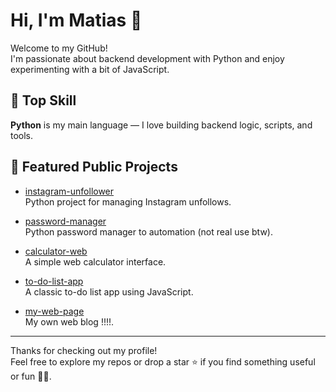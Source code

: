 # Hi, I'm Matias 👋

Welcome to my GitHub!  
I'm passionate about backend development with Python and enjoy experimenting with a bit of JavaScript.

## 🐍 Top Skill
**Python** is my main language — I love building backend logic, scripts, and tools.

## 📂 Featured Public Projects

- [instagram-unfollower](https://github.com/C5rsdMat1X5/instagram-unfollower)  
  Python project for managing Instagram unfollows.

- [password-manager](https://github.com/C5rsdMat1X5/password-manager-app)  
  Python password manager to automation (not real use btw).

- [calculator-web](https://matias-calculator-web.onrender.com)  
  A simple web calculator interface.

- [to-do-list-app](https://matias-todo-list-web.onrender.com)  
  A classic to-do list app using JavaScript.

- [my-web-page](https://matias-web-page.onrender.com)  
  My own web blog !!!!.

---

Thanks for checking out my profile!  
Feel free to explore my repos or drop a star ⭐️ if you find something useful or fun 🤷‍♂️.
